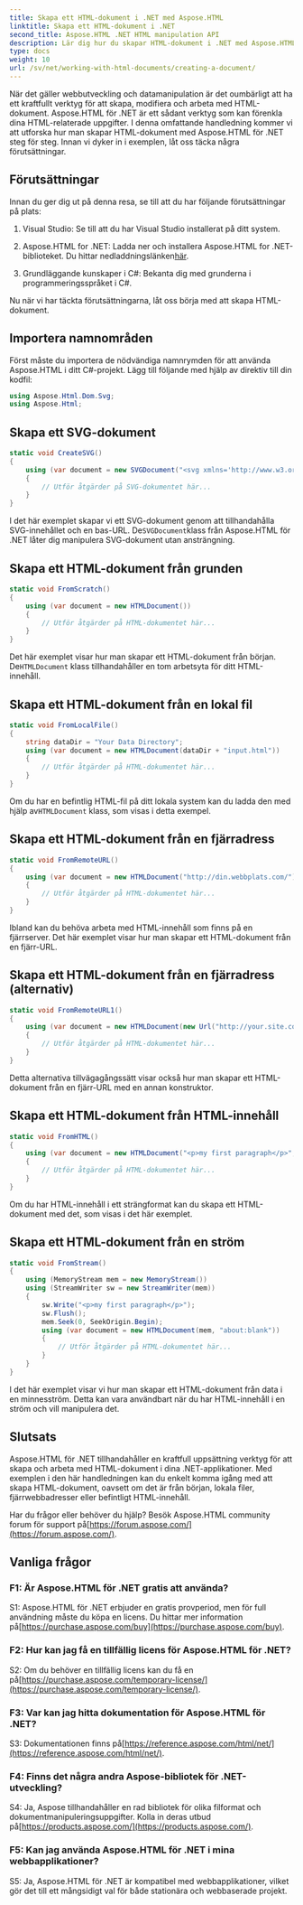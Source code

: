 ```yaml
---
title: Skapa ett HTML-dokument i .NET med Aspose.HTML
linktitle: Skapa ett HTML-dokument i .NET
second_title: Aspose.HTML .NET HTML manipulation API
description: Lär dig hur du skapar HTML-dokument i .NET med Aspose.HTML, från början eller från webbadresser. En omfattande handledning för webbutvecklare.
type: docs
weight: 10
url: /sv/net/working-with-html-documents/creating-a-document/
---
```


När det gäller webbutveckling och datamanipulation är det oumbärligt att ha ett kraftfullt verktyg för att skapa, modifiera och arbeta med HTML-dokument. Aspose.HTML för .NET är ett sådant verktyg som kan förenkla dina HTML-relaterade uppgifter. I denna omfattande handledning kommer vi att utforska hur man skapar HTML-dokument med Aspose.HTML för .NET steg för steg. Innan vi dyker in i exemplen, låt oss täcka några förutsättningar.

## Förutsättningar

Innan du ger dig ut på denna resa, se till att du har följande förutsättningar på plats:

1. Visual Studio: Se till att du har Visual Studio installerat på ditt system.

2.  Aspose.HTML for .NET: Ladda ner och installera Aspose.HTML for .NET-biblioteket. Du hittar nedladdningslänken[här](https://releases.aspose.com/html/net/).

3. Grundläggande kunskaper i C#: Bekanta dig med grunderna i programmeringsspråket i C#.

Nu när vi har täckta förutsättningarna, låt oss börja med att skapa HTML-dokument.

## Importera namnområden

Först måste du importera de nödvändiga namnrymden för att använda Aspose.HTML i ditt C#-projekt. Lägg till följande med hjälp av direktiv till din kodfil:

```csharp
using Aspose.Html.Dom.Svg;
using Aspose.Html;
```

## Skapa ett SVG-dokument

```csharp
static void CreateSVG()
{
    using (var document = new SVGDocument("<svg xmlns='http://www.w3.org/2000/svg'><circle cx='50' cy='50' r='40'/></svg>", "about:blank"))
    {
        // Utför åtgärder på SVG-dokumentet här...
    }
}
```

 I det här exemplet skapar vi ett SVG-dokument genom att tillhandahålla SVG-innehållet och en bas-URL. De`SVGDocument`klass från Aspose.HTML för .NET låter dig manipulera SVG-dokument utan ansträngning.

## Skapa ett HTML-dokument från grunden

```csharp
static void FromScratch()
{
    using (var document = new HTMLDocument())
    {
        // Utför åtgärder på HTML-dokumentet här...
    }
}
```

 Det här exemplet visar hur man skapar ett HTML-dokument från början. De`HTMLDocument` klass tillhandahåller en tom arbetsyta för ditt HTML-innehåll.

## Skapa ett HTML-dokument från en lokal fil

```csharp
static void FromLocalFile()
{
    string dataDir = "Your Data Directory";
    using (var document = new HTMLDocument(dataDir + "input.html"))
    {
        // Utför åtgärder på HTML-dokumentet här...
    }
}
```

 Om du har en befintlig HTML-fil på ditt lokala system kan du ladda den med hjälp av`HTMLDocument` klass, som visas i detta exempel.

## Skapa ett HTML-dokument från en fjärradress

```csharp
static void FromRemoteURL()
{
    using (var document = new HTMLDocument("http://din.webbplats.com/"))
    {
        // Utför åtgärder på HTML-dokumentet här...
    }
}
```

Ibland kan du behöva arbeta med HTML-innehåll som finns på en fjärrserver. Det här exemplet visar hur man skapar ett HTML-dokument från en fjärr-URL.

## Skapa ett HTML-dokument från en fjärradress (alternativ)

```csharp
static void FromRemoteURL1()
{
    using (var document = new HTMLDocument(new Url("http://your.site.com/")))
    {
        // Utför åtgärder på HTML-dokumentet här...
    }
}
```

Detta alternativa tillvägagångssätt visar också hur man skapar ett HTML-dokument från en fjärr-URL med en annan konstruktor.

## Skapa ett HTML-dokument från HTML-innehåll

```csharp
static void FromHTML()
{
    using (var document = new HTMLDocument("<p>my first paragraph</p>", "."))
    {
        // Utför åtgärder på HTML-dokumentet här...
    }
}
```

Om du har HTML-innehåll i ett strängformat kan du skapa ett HTML-dokument med det, som visas i det här exemplet.

## Skapa ett HTML-dokument från en ström

```csharp
static void FromStream()
{
    using (MemoryStream mem = new MemoryStream())
    using (StreamWriter sw = new StreamWriter(mem))
    {
        sw.Write("<p>my first paragraph</p>");
        sw.Flush();
        mem.Seek(0, SeekOrigin.Begin);
        using (var document = new HTMLDocument(mem, "about:blank"))
        {
            // Utför åtgärder på HTML-dokumentet här...
        }
    }
}
```

I det här exemplet visar vi hur man skapar ett HTML-dokument från data i en minnesström. Detta kan vara användbart när du har HTML-innehåll i en ström och vill manipulera det.

## Slutsats

Aspose.HTML för .NET tillhandahåller en kraftfull uppsättning verktyg för att skapa och arbeta med HTML-dokument i dina .NET-applikationer. Med exemplen i den här handledningen kan du enkelt komma igång med att skapa HTML-dokument, oavsett om det är från början, lokala filer, fjärrwebbadresser eller befintligt HTML-innehåll.

 Har du frågor eller behöver du hjälp? Besök Aspose.HTML community forum för support på[https://forum.aspose.com/](https://forum.aspose.com/).

## Vanliga frågor

### F1: Är Aspose.HTML för .NET gratis att använda?
 S1: Aspose.HTML för .NET erbjuder en gratis provperiod, men för full användning måste du köpa en licens. Du hittar mer information på[https://purchase.aspose.com/buy](https://purchase.aspose.com/buy).

### F2: Hur kan jag få en tillfällig licens för Aspose.HTML för .NET?
 S2: Om du behöver en tillfällig licens kan du få en på[https://purchase.aspose.com/temporary-license/](https://purchase.aspose.com/temporary-license/).

### F3: Var kan jag hitta dokumentation för Aspose.HTML för .NET?
 S3: Dokumentationen finns på[https://reference.aspose.com/html/net/](https://reference.aspose.com/html/net/).

### F4: Finns det några andra Aspose-bibliotek för .NET-utveckling?
 S4: Ja, Aspose tillhandahåller en rad bibliotek för olika filformat och dokumentmanipuleringsuppgifter. Kolla in deras utbud på[https://products.aspose.com/](https://products.aspose.com/).

### F5: Kan jag använda Aspose.HTML för .NET i mina webbapplikationer?
S5: Ja, Aspose.HTML för .NET är kompatibel med webbapplikationer, vilket gör det till ett mångsidigt val för både stationära och webbaserade projekt.
